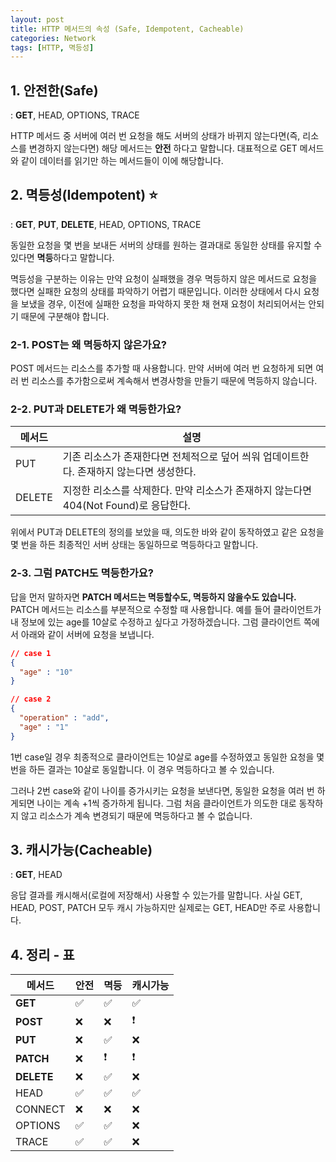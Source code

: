 ```yaml
---
layout: post
title: HTTP 메서드의 속성 (Safe, Idempotent, Cacheable)
categories: Network
tags: [HTTP, 멱등성]
---
```


## 1. 안전한(Safe)

: **GET**, HEAD, OPTIONS, TRACE

HTTP 메서드 중 서버에 여러 번 요청을 해도 서버의 상태가 바뀌지 않는다면(즉, 리소스를 변경하지 않는다면) 해당 메서드는 **안전** 하다고 말합니다. 대표적으로 GET 메서드와 같이 데이터를 읽기만 하는 메서드들이 이에 해당합니다.

## 2. 멱등성(Idempotent) ⭐

: **GET**, **PUT**, **DELETE**, HEAD, OPTIONS, TRACE

동일한 요청을 몇 번을 보내든 서버의 상태를 원하는 결과대로 동일한 상태를 유지할 수 있다면 **멱등**하다고 말합니다.

멱등성을 구분하는 이유는 만약 요청이 실패했을 경우 멱등하지 않은 메서드로 요청을 했다면 실패한 요청의 상태를 파악하기 어렵기 때문입니다. 이러한 상태에서 다시 요청을 보냈을 경우, 이전에 실패한 요청을 파악하지 못한 채 현재 요청이 처리되어서는 안되기 때문에 구분해야 합니다.

### 2-1. POST는 왜 멱등하지 않은가요?

POST 메서드는 리소스를 추가할 때 사용합니다. 만약 서버에 여러 번 요청하게 되면 여러 번 리소스를 추가함으로써 계속해서 변경사항을 만들기 때문에 멱등하지 않습니다.

### 2-2. PUT과 DELETE가 왜 멱등한가요?

| 메서드 | 설명                                                                                    |
| ------ | --------------------------------------------------------------------------------------- |
| PUT    | 기존 리소스가 존재한다면 전체적으로 덮어 씌워 업데이트한다. 존재하지 않는다면 생성한다. |
| DELETE | 지정한 리소스를 삭제한다. 만약 리소스가 존재하지 않는다면 404(Not Found)로 응답한다.    |

위에서 PUT과 DELETE의 정의를 보았을 때, 의도한 바와 같이 동작하였고 같은 요청을 몇 번을 하든 최종적인 서버 상태는 동일하므로 멱등하다고 말합니다.

### 2-3. 그럼 PATCH도 멱등한가요?

답을 먼저 말하자면 **PATCH 메서드는 멱등할수도, 멱등하지 않을수도 있습니다.** PATCH 메서드는 리소스를 부분적으로 수정할 때 사용합니다.
예를 들어 클라이언트가 내 정보에 있는 age를 10살로 수정하고 싶다고 가정하겠습니다. 그럼 클라이언트 쪽에서 아래와 같이 서버에 요청을 보냅니다.

```json
// case 1
{
  "age" : "10"
}

// case 2
{
  "operation" : "add",
  "age" : "1"
}
```

1번 case일 경우 최종적으로 클라이언트는 10살로 age를 수정하였고 동일한 요청을 몇 번을 하든 결과는 10살로 동일합니다. 이 경우 멱등하다고 볼 수 있습니다.

그러나 2번 case와 같이 나이를 증가시키는 요청을 보낸다면, 동일한 요청을 여러 번 하게되면 나이는 계속 +1씩 증가하게 됩니다. 그럼 처음 클라이언트가 의도한 대로 동작하지 않고 리소스가 계속 변경되기 때문에 멱등하다고 볼 수 없습니다.

## 3. 캐시가능(Cacheable)

: **GET**, HEAD

응답 결과를 캐시해서(로컬에 저장해서) 사용할 수 있는가를 말합니다. 사실 GET, HEAD, POST, PATCH 모두 캐시 가능하지만 실제로는 GET, HEAD만 주로 사용합니다.

## 4. 정리 - 표

| 메서드     | 안전 | 멱등 | 캐시가능 |
| ---------- | ---- | ---- | -------- |
| **GET**    | ✅   | ✅   | ✅       |
| **POST**   | ❌   | ❌   | ❗       |
| **PUT**    | ❌   | ✅   | ❌       |
| **PATCH**  | ❌   | ❗   | ❗       |
| **DELETE** | ❌   | ✅   | ❌       |
| HEAD       | ✅   | ✅   | ✅       |
| CONNECT    | ❌   | ❌   | ❌       |
| OPTIONS    | ✅   | ✅   | ❌       |
| TRACE      | ✅   | ✅   | ❌       |

